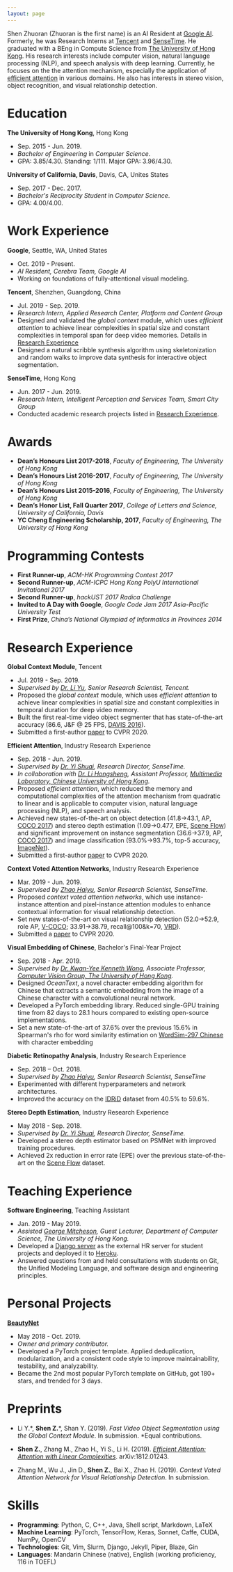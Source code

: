 ```yaml
---
layout: page
---
```


Shen Zhuoran (Zhuoran is the first name) is an AI Resident at [Google AI](https://ai.google/). Formerly, he was Research Interns at [Tencent](https://www.tencent.com/en-us/) and [SenseTime](https://www.sensetime.com/en/). He graduated with a BEng in Compute Science from [The University of Hong Kong](https://www.hku.hk/). His research interests include computer vision, natural language processing (NLP), and speech analysis with deep learning. Currently, he focuses on the the attention mechanism, especially the application of [efficient attention](ai/2019/03/23/decomposed-attention.html) in various domains. He also has interests in stereo vision, object recognition, and visual relationship detection.

# Education

**The University of Hong Kong**, Hong Kong

- Sep. 2015 - Jun. 2019.
- *Bachelor of Engineering* in *Computer Science*.
- GPA: 3.85/4.30. Standing: 1/111. Major GPA: 3.96/4.30.

**University of California, Davis**, Davis, CA, Unites States

- Sep. 2017 - Dec. 2017.
- *Bachelor's Reciprocity Student* in *Computer Science*.
- GPA: 4.00/4.00.

# Work Experience

**Google**, Seattle, WA, United States

- Oct. 2019 - Present.
- *AI Resident, Cerebra Team, Google AI*
- Working on foundations of fully-attentional visual modeling.

**Tencent**, Shenzhen, Guangdong, China

- Jul. 2019 - Sep. 2019.
- *Research Intern, Applied Research Center, Platform and Content Group*
- Designed and validated the *global context* module, which uses *efficient attention* to achieve linear complexities in spatial size and constant complexities in temporal span for deep video memories. Details in [Research Experience](#research-experience)
- Designed a natural scribble synthesis algorithm using skeletonization and random walks to improve data synthesis for interactive object segmentation.

**SenseTime**, Hong Kong

- Jun. 2017 - Jun. 2019.
- *Research Intern, Intelligent Perception and Services Team, Smart City Group*
- Conducted academic research projects listed in [Research Experience](#research-experience).

# Awards

- **Dean’s Honours List 2017-2018**, *Faculty of Engineering, The University of Hong Kong*
- **Dean’s Honours List 2016-2017**, *Faculty of Engineering, The University of Hong Kong*
- **Dean’s Honours List 2015-2016**, *Faculty of Engineering, The University of Hong Kong*
- **Dean’s Honor List, Fall Quarter 2017**, *College of Letters and Science, University of California, Davis*
- **YC Cheng Engineering Scholarship, 2017**, *Faculty of Engineering, The University of Hong Kong*

# Programming Contests

- **First Runner-up**, *ACM-HK Programming Contest 2017*
- **Second Runner-up**, *ACM-ICPC Hong Kong PolyU International Invitational 2017*
- **Second Runner-up**, *hackUST 2017 Radica Challenge*
- **Invited to A Day with Google**, *Google Code Jam 2017 Asia-Pacific University Test*
- **First Prize**, *China’s National Olympiad of Informatics in Provinces 2014*

# Research Experience

**Global Context Module**, Tencent
- Jul. 2019 - Sep. 2019.
- *Supervised by [Dr. Li Yu](https://yu-li.github.io/), Senior Research Scientist, Tencent.*
- Proposed the *global context* module, which uses *efficient attention* to achieve linear complexities in spatial size and constant complexities in temporal duration for deep video memory.
- Built the first real-time video object segmenter that has state-of-the-art accuracy (86.6, J&F @ 25 FPS, [DAVIS 2016](https://davischallenge.org/)).
- Submitted a first-author [paper](#preprints) to CVPR 2020.

**Efficient Attention**, Industry Research Experience

- Sep. 2018 - Jun. 2019.
- *Supervised by [Dr. Yi Shuai](https://scholar.google.com.hk/citations?user=afbbNmwAAAAJ), Research Director, SenseTime.*
- *In collaboration with [Dr. Li Hongsheng](https://www.ee.cuhk.edu.hk/~hsli/), Assistant Professor, [Multimedia Laboratory, Chinese University of Hong Kong](http://mmlab.ie.cuhk.edu.hk/).*
- Proposed *efficient attention*, which reduced the memory and computational complexities of the attention mechanism from quadratic to linear and is applicable to computer vision, natural language processing (NLP), and speech analysis.
- Achieved new states-of-the-art on object detection (41.8→43.1, AP, [COCO 2017](http://cocodataset.org/#detection-2017)) and stereo depth estimation (1.09→0.477, EPE, [Scene Flow](https://lmb.informatik.uni-freiburg.de/resources/datasets/SceneFlowDatasets.en.html)) and significant improvement on instance segmentation (36.6→37.9, AP, [COCO 2017](http://cocodataset.org/#detection-2017)) and image classification (93.0%→93.7%, top-5 accuracy, [ImageNet](https://www.kaggle.com/image-net)).
- Submitted a first-author [paper](#preprints) to CVPR 2020.

**Context Voted Attention Networks**, Industry Research Experience

- Mar. 2019 - Jun. 2019.
- *Supervised by [Zhao Haiyu](https://scholar.google.com/citations?user=oGM5N1kAAAAJ), Senior Research Scientist, SenseTime.*
- Proposed *context voted attention networks*, which use instance-instance attention and pixel-instance attention modules to enhance contextual information for visual relationship detection.
- Set new states-of-the-art on visual relationship detection (52.0→52.9, role AP, [V-COCO](https://arxiv.org/abs/1505.04474); 33.91→38.79, recall@100&k=70, [VRD](https://cs.stanford.edu/people/ranjaykrishna/vrd/)).
- Submitted a [paper](#preprints) to CVPR 2020.

**Visual Embedding of Chinese**, Bachelor's Final-Year Project

- Sep. 2018 - Apr. 2019.
- *Supervised by [Dr. Kwan-Yee Kenneth Wong](https://i.cs.hku.hk/~kykwong/), Associate Professor, [Computer Vision Group, The University of Hong Kong](http://www.visionlab.cs.hku.hk/).*
- Designed *OceanText*, a novel character embedding algorithm for Chinese that extracts a semantic embedding from the image of a Chinese character with a convolutional neural network.
- Developed a PyTorch embedding library. Reduced single-GPU training time from 82 days to 28.1 hours compared to existing open-source implementations.
- Set a new state-of-the-art of 37.6% over the previous 15.6% in Spearman's rho for word similarity estimation on [WordSim-297 Chinese](https://github.com/Leonard-Xu/CWE/blob/master/data/297.txt) with character embedding

**Diabetic Retinopathy Analysis**, Industry Research Experience

- Sep. 2018 – Oct. 2018.
- *Supervised by [Zhao Haiyu](https://scholar.google.com/citations?user=oGM5N1kAAAAJ), Senior Research Scientist, SenseTime*
- Experimented with different hyperparameters and network architectures.
- Improved the accuracy on the [IDRiD](https://idrid.grand-challenge.org/Grading/) dataset from 40.5% to 59.6%.

**Stereo Depth Estimation**, Industry Research Experience

- May 2018 - Sep. 2018.
- *Supervised by [Dr. Yi Shuai](https://scholar.google.com.hk/citations?user=afbbNmwAAAAJ), Research Director, SenseTime.*
- Developed a stereo depth estimator based on PSMNet with improved training procedures.
- Achieved 2x reduction in error rate (EPE) over the previous state-of-the-art on the [Scene Flow](https://lmb.informatik.uni-freiburg.de/resources/datasets/SceneFlowDatasets.en.html) dataset.

# Teaching Experience

**Software Engineering**, Teaching Assistant

- Jan. 2019 - May 2019.
- *Assisted [George Mitcheson](https://www.cs.hku.hk/people/profile.jsp?teacher=georgem), Guest Lecturer, Department of Computer Science, The University of Hong Kong.*
- Developed a [Django server](https://github.com/gibicehr/hrserver) as the external HR server for student projects and deployed it to [Heroku](https://gibice-hrserver.herokuapp.com/).
- Answered questions from and held consultations with students on Git, the Unified Modeling Language, and software design and engineering principles.

# Personal Projects

[**BeautyNet**](https://github.com/cmsflash/beauty-net)

- May 2018 - Oct. 2019.
- *Owner and primary contributor.*
- Developed a PyTorch project template. Applied deduplication, modularization, and a consistent code style to improve maintainability, testability, and analyzability.
- Became the 2nd most popular PyTorch template on GitHub, got 180+ stars, and trended for 3 days.

# Preprints

- Li Y.\*, **Shen Z.**\*, Shan Y. (2019). *Fast Video Object Segmentation using the Global Context Module*. In submission. \*Equal contributions.

- **Shen Z.**, Zhang M., Zhao H., Yi S., Li H. (2019). [*Efficient Attention: Attention with Linear Complexities*](https://arxiv.org/abs/1812.01243). arXiv:1812.01243.

- Zhang M., Wu J., Jin D., **Shen Z.**, Bai X., Zhao H. (2019). *Context Voted Attention Network for Visual Relationship Detection*. In submission.

# Skills

- **Programming**: Python, C, C++, Java, Shell script, Markdown, LaTeX
- **Machine Learning**: PyTorch, TensorFlow, Keras, Sonnet, Caffe, CUDA, NumPy, OpenCV
- **Technologies**: Git, Vim, Slurm, Django, Jekyll, Piper, Blaze, Gin
- **Languages**: Mandarin Chinese (native), English (working proficiency, 116 in TOEFL)
